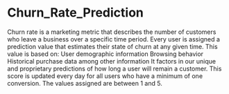 # Churn_Rate_Prediction
Churn rate is a marketing metric that describes the number of customers who leave a business over a specific time period. 
Every user is assigned a prediction value that estimates their state of churn at any given time. 
This value is based on:
      User demographic information
      Browsing behavior
      Historical purchase data among other information
It factors in our unique and proprietary predictions of how long a user will remain a customer. 
This score is updated every day for all users who have a minimum of one conversion. 
The values assigned are between 1 and 5.
